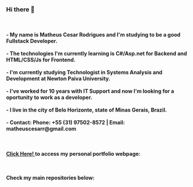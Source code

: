 ### Hi there 👋
<b>
<br><br>- My name is Matheus Cesar Rodrigues and I'm studying to be a good Fullstack Developer.
<br><br>- The technologies I'm currently learning is C#/Asp.net for Backend and HTML/CSS/Js for Frontend.
<br><br>- I'm currently studying Technologist in Systems Analysis and Development at Newton Paiva University.
<br><br>- I've worked for 10 years with IT Support and now I'm looking for a oportunity to work as a developer.
<br><br>- I live in the city of Belo Horizonte, state of Minas Gerais, Brazil.
<br><br>- Contact: Phone: +55 (31) 97502-8572   |   Email: matheuscesarr@gmail.com
<br><br><br><br><a href="" target="_blank"> Click Here! </a> to access my personal portfolio webpage:


<br><br>Check my main repositories below:
</b>
<!--
**matheuscesarr/matheuscesarr** is a ✨ _special_ ✨ repository because its `README.md` (this file) appears on your GitHub profile.

Here are some ideas to get you started:

- 🔭 I’m currently working on ...
- 🌱 I’m currently learning ...
- 👯 I’m looking to collaborate on ...
- 🤔 I’m looking for help with ...
- 💬 Ask me about ...
- 📫 How to reach me: ...
- 😄 Pronouns: ...
- ⚡ Fun fact: ...
-->
